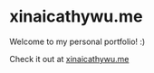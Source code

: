 # xinaicathywu.me

Welcome to my personal portfolio! :)

Check it out at [xinaicathywu.me](https://xinaicathywu.me/)
